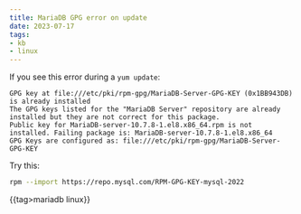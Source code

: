 ```yaml
---
title: MariaDB GPG error on update
date: 2023-07-17
tags: 
- kb
- linux
---
```


If you see this error during a `yum update`:

```
GPG key at file:///etc/pki/rpm-gpg/MariaDB-Server-GPG-KEY (0x1BB943DB) is already installed
The GPG keys listed for the "MariaDB Server" repository are already installed but they are not correct for this package.
Public key for MariaDB-server-10.7.8-1.el8.x86_64.rpm is not installed. Failing package is: MariaDB-server-10.7.8-1.el8.x86_64
GPG Keys are configured as: file:///etc/pki/rpm-gpg/MariaDB-Server-GPG-KEY
```

Try this:
```bash
rpm --import https://repo.mysql.com/RPM-GPG-KEY-mysql-2022
```

{{tag>mariadb linux}}